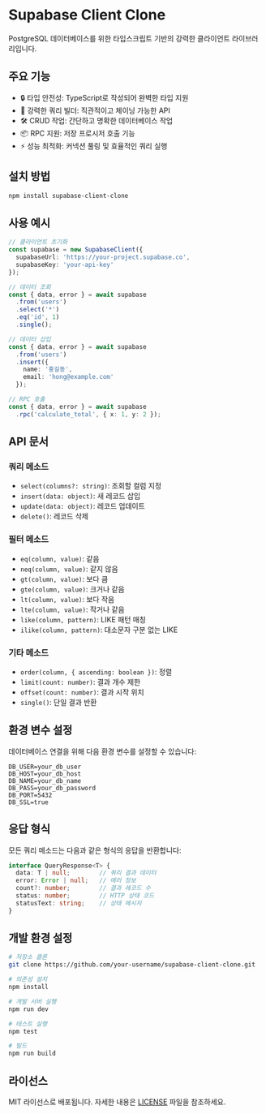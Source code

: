 # Supabase Client Clone

PostgreSQL 데이터베이스를 위한 타입스크립트 기반의 강력한 클라이언트 라이브러리입니다.

## 주요 기능

- 🔒 타입 안전성: TypeScript로 작성되어 완벽한 타입 지원
- 🚀 강력한 쿼리 빌더: 직관적이고 체이닝 가능한 API
- 🛠 CRUD 작업: 간단하고 명확한 데이터베이스 작업
- 📦 RPC 지원: 저장 프로시저 호출 기능
- ⚡ 성능 최적화: 커넥션 풀링 및 효율적인 쿼리 실행

## 설치 방법

```bash
npm install supabase-client-clone
```

## 사용 예시

```typescript
// 클라이언트 초기화
const supabase = new SupabaseClient({
  supabaseUrl: 'https://your-project.supabase.co',
  supabaseKey: 'your-api-key'
});

// 데이터 조회
const { data, error } = await supabase
  .from('users')
  .select('*')
  .eq('id', 1)
  .single();

// 데이터 삽입
const { data, error } = await supabase
  .from('users')
  .insert({ 
    name: '홍길동', 
    email: 'hong@example.com' 
  });

// RPC 호출
const { data, error } = await supabase
  .rpc('calculate_total', { x: 1, y: 2 });
```

## API 문서

### 쿼리 메소드

- `select(columns?: string)`: 조회할 컬럼 지정
- `insert(data: object)`: 새 레코드 삽입
- `update(data: object)`: 레코드 업데이트
- `delete()`: 레코드 삭제

### 필터 메소드

- `eq(column, value)`: 같음
- `neq(column, value)`: 같지 않음
- `gt(column, value)`: 보다 큼
- `gte(column, value)`: 크거나 같음
- `lt(column, value)`: 보다 작음
- `lte(column, value)`: 작거나 같음
- `like(column, pattern)`: LIKE 패턴 매칭
- `ilike(column, pattern)`: 대소문자 구분 없는 LIKE

### 기타 메소드

- `order(column, { ascending: boolean })`: 정렬
- `limit(count: number)`: 결과 개수 제한
- `offset(count: number)`: 결과 시작 위치
- `single()`: 단일 결과 반환

## 환경 변수 설정

데이터베이스 연결을 위해 다음 환경 변수를 설정할 수 있습니다:

```env
DB_USER=your_db_user
DB_HOST=your_db_host
DB_NAME=your_db_name
DB_PASS=your_db_password
DB_PORT=5432
DB_SSL=true
```

## 응답 형식

모든 쿼리 메소드는 다음과 같은 형식의 응답을 반환합니다:

```typescript
interface QueryResponse<T> {
  data: T | null;        // 쿼리 결과 데이터
  error: Error | null;   // 에러 정보
  count?: number;        // 결과 레코드 수
  status: number;        // HTTP 상태 코드
  statusText: string;    // 상태 메시지
}
```

## 개발 환경 설정

```bash
# 저장소 클론
git clone https://github.com/your-username/supabase-client-clone.git

# 의존성 설치
npm install

# 개발 서버 실행
npm run dev

# 테스트 실행
npm test

# 빌드
npm run build
```

## 라이선스

MIT 라이선스로 배포됩니다. 자세한 내용은 [LICENSE](LICENSE) 파일을 참조하세요.
